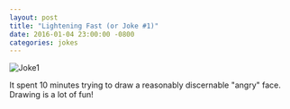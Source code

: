 ```yaml
---
layout: post
title: "Lightening Fast (or Joke #1)"
date: 2016-01-04 23:00:00 -0800
categories: jokes
---
```


![Joke1](http://xenophene.github.io/joke_1.jpg)

It spent 10 minutes trying to draw a reasonably discernable "angry" face. Drawing is a lot of fun!
